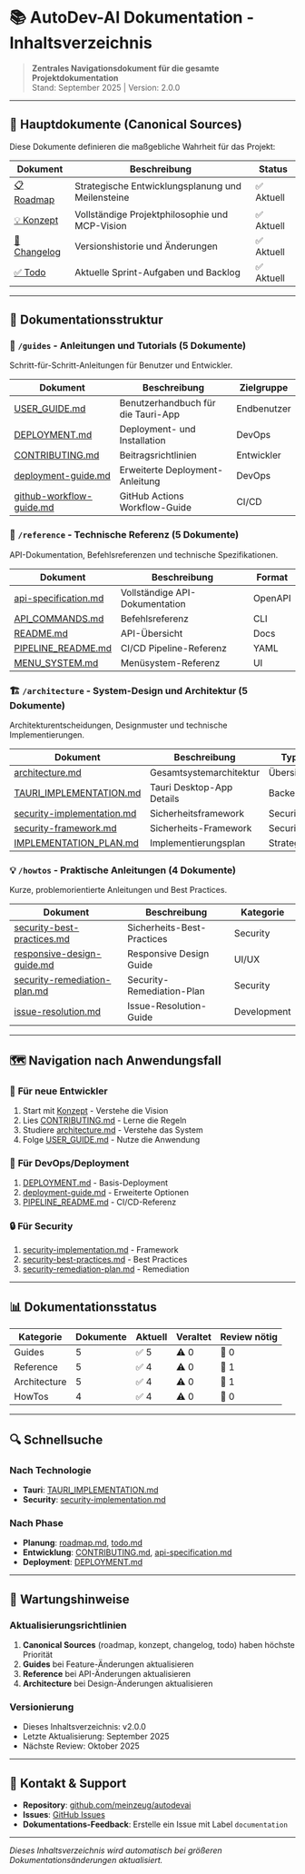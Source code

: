 # 📚 AutoDev-AI Dokumentation - Inhaltsverzeichnis

> **Zentrales Navigationsdokument für die gesamte Projektdokumentation**  
> Stand: September 2025 | Version: 2.0.0

---

## 🎯 Hauptdokumente (Canonical Sources)

Diese Dokumente definieren die maßgebliche Wahrheit für das Projekt:

| Dokument                       | Beschreibung                                      | Status     |
| ------------------------------ | ------------------------------------------------- | ---------- |
| [📋 Roadmap](./roadmap.md)     | Strategische Entwicklungsplanung und Meilensteine | ✅ Aktuell |
| [💡 Konzept](./konzept.md)     | Vollständige Projektphilosophie und MCP-Vision    | ✅ Aktuell |
| [📝 Changelog](./changelog.md) | Versionshistorie und Änderungen                   | ✅ Aktuell |
| [✅ Todo](./todo.md)           | Aktuelle Sprint-Aufgaben und Backlog              | ✅ Aktuell |

---

## 📁 Dokumentationsstruktur

### 📖 `/guides` - Anleitungen und Tutorials (5 Dokumente)

Schritt-für-Schritt-Anleitungen für Benutzer und Entwickler.

| Dokument                                                      | Beschreibung                       | Zielgruppe  |
| ------------------------------------------------------------- | ---------------------------------- | ----------- |
| [USER_GUIDE.md](./guides/USER_GUIDE.md)                       | Benutzerhandbuch für die Tauri-App | Endbenutzer |
| [DEPLOYMENT.md](./guides/DEPLOYMENT.md)                       | Deployment- und Installation       | DevOps      |
| [CONTRIBUTING.md](./guides/CONTRIBUTING.md)                   | Beitragsrichtlinien                | Entwickler  |
| [deployment-guide.md](./guides/deployment-guide.md)           | Erweiterte Deployment-Anleitung    | DevOps      |
| [github-workflow-guide.md](./guides/github-workflow-guide.md) | GitHub Actions Workflow-Guide      | CI/CD       |

### 🔧 `/reference` - Technische Referenz (5 Dokumente)

API-Dokumentation, Befehlsreferenzen und technische Spezifikationen.

| Dokument                                                 | Beschreibung                   | Format  |
| -------------------------------------------------------- | ------------------------------ | ------- |
| [api-specification.md](./reference/api-specification.md) | Vollständige API-Dokumentation | OpenAPI |
| [API_COMMANDS.md](./reference/API_COMMANDS.md)           | Befehlsreferenz                | CLI     |
| [README.md](./reference/README.md)                       | API-Übersicht                  | Docs    |
| [PIPELINE_README.md](./reference/PIPELINE_README.md)     | CI/CD Pipeline-Referenz        | YAML    |
| [MENU_SYSTEM.md](./reference/MENU_SYSTEM.md)             | Menüsystem-Referenz            | UI      |

### 🏗️ `/architecture` - System-Design und Architektur (5 Dokumente)

Architekturentscheidungen, Designmuster und technische Implementierungen.

| Dokument                                                                | Beschreibung              | Typ       |
| ----------------------------------------------------------------------- | ------------------------- | --------- |
| [architecture.md](./architecture/architecture.md)                       | Gesamtsystemarchitektur   | Übersicht |
| [TAURI_IMPLEMENTATION.md](./architecture/TAURI_IMPLEMENTATION.md)       | Tauri Desktop-App Details | Backend   |
| [security-implementation.md](./architecture/security-implementation.md) | Sicherheitsframework      | Security  |
| [security-framework.md](./architecture/security-framework.md)           | Sicherheits-Framework     | Security  |
| [IMPLEMENTATION_PLAN.md](./architecture/IMPLEMENTATION_PLAN.md)         | Implementierungsplan      | Strategy  |

### 💡 `/howtos` - Praktische Anleitungen (4 Dokumente)

Kurze, problemorientierte Anleitungen und Best Practices.

| Dokument                                                              | Beschreibung               | Kategorie   |
| --------------------------------------------------------------------- | -------------------------- | ----------- |
| [security-best-practices.md](./howtos/security-best-practices.md)     | Sicherheits-Best-Practices | Security    |
| [responsive-design-guide.md](./howtos/responsive-design-guide.md)     | Responsive Design Guide    | UI/UX       |
| [security-remediation-plan.md](./howtos/security-remediation-plan.md) | Security-Remediation-Plan  | Security    |
| [issue-resolution.md](./howtos/issue-resolution.md)                   | Issue-Resolution-Guide     | Development |

---

## 🗺️ Navigation nach Anwendungsfall

### 🚀 **Für neue Entwickler**

1. Start mit [Konzept](./konzept.md) - Verstehe die Vision
2. Lies [CONTRIBUTING.md](./guides/CONTRIBUTING.md) - Lerne die Regeln
3. Studiere [architecture.md](./architecture/architecture.md) - Verstehe das System
4. Folge [USER_GUIDE.md](./guides/USER_GUIDE.md) - Nutze die Anwendung

### 🔧 **Für DevOps/Deployment**

1. [DEPLOYMENT.md](./guides/DEPLOYMENT.md) - Basis-Deployment
2. [deployment-guide.md](./guides/deployment-guide.md) - Erweiterte Optionen
3. [PIPELINE_README.md](./reference/PIPELINE_README.md) - CI/CD-Referenz

### 🔒 **Für Security**

1. [security-implementation.md](./architecture/security-implementation.md) - Framework
2. [security-best-practices.md](./howtos/security-best-practices.md) - Best Practices
3. [security-remediation-plan.md](./howtos/security-remediation-plan.md) - Remediation

---

## 📊 Dokumentationsstatus

| Kategorie    | Dokumente | Aktuell | Veraltet | Review nötig |
| ------------ | --------- | ------- | -------- | ------------ |
| Guides       | 5         | ✅ 5    | ⚠️ 0     | 🔄 0         |
| Reference    | 5         | ✅ 4    | ⚠️ 0     | 🔄 1         |
| Architecture | 5         | ✅ 4    | ⚠️ 0     | 🔄 1         |
| HowTos       | 4         | ✅ 4    | ⚠️ 0     | 🔄 0         |

---

## 🔍 Schnellsuche

### Nach Technologie

- **Tauri**: [TAURI_IMPLEMENTATION.md](./architecture/TAURI_IMPLEMENTATION.md)
- **Security**: [security-implementation.md](./architecture/security-implementation.md)

### Nach Phase

- **Planung**: [roadmap.md](./roadmap.md), [todo.md](./todo.md)
- **Entwicklung**: [CONTRIBUTING.md](./guides/CONTRIBUTING.md), [api-specification.md](./reference/api-specification.md)
- **Deployment**: [DEPLOYMENT.md](./guides/DEPLOYMENT.md)

---

## 📝 Wartungshinweise

### Aktualisierungsrichtlinien

1. **Canonical Sources** (roadmap, konzept, changelog, todo) haben höchste Priorität
2. **Guides** bei Feature-Änderungen aktualisieren
3. **Reference** bei API-Änderungen aktualisieren
4. **Architecture** bei Design-Änderungen aktualisieren

### Versionierung

- Dieses Inhaltsverzeichnis: v2.0.0
- Letzte Aktualisierung: September 2025
- Nächste Review: Oktober 2025

---

## 🤝 Kontakt & Support

- **Repository**: [github.com/meinzeug/autodevai](https://github.com/meinzeug/autodevai)
- **Issues**: [GitHub Issues](https://github.com/meinzeug/autodevai/issues)
- **Dokumentations-Feedback**: Erstelle ein Issue mit Label `documentation`

---

_Dieses Inhaltsverzeichnis wird automatisch bei größeren Dokumentationsänderungen aktualisiert._
